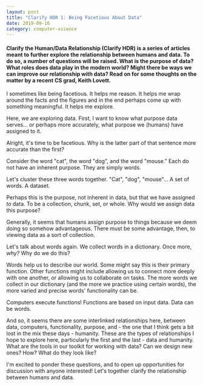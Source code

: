 ```yaml
---
layout: post
title: "Clarify HDR 1: Being Facetious About Data"
date: 2019-09-16
category: computer-science
---
```


<link rel="stylesheet" type="text/css"  href="/keiths-site/css/main.css">

#### Clarify the Human/Data Relationship (Clarify HDR) is a series of articles meant to further explore the relationship between humans and data. To do so, a number of questions will be raised. What is the purpose of data? What roles does data play in the modern world? Might there be ways we can improve our relationship with data? Read on for some thoughts on the matter by a recent CS grad, Keith Lovett.

I sometimes like being facetious. It helps me reason. It helps me wrap around the facts and the figures and in the end perhaps come up with something meaningful. It helps me explore.

Here, we are exploring data. First, I want to know what purpose data serves... or perhaps more accurately, what purpose we (humans) have assigned to it.

Alright, it's time to be facetious. Why is the latter part of that sentence more accurate than the first?

Consider the word "cat", the word "dog", and the word "mouse." Each do not have an inherent purpose. They are simply words.

Let's cluster these three words together. "Cat", "dog", "mouse"... A set of words. A dataset.

Perhaps this is the purpose, not inherent in data, but that we have assigned *to* data. To be a collection, chunk, set, or whole. Why would we assign data this purpose?

Generally, it seems that humans assign purpose to things because we deem doing so somehow advantageous. There must be some advantage, then, to viewing data as a sort of collection.

Let's talk about words again. We collect words in a dictionary. Once more, *why?* Why do we do this?

Words help us to describe our world. Some might say this is their primary function. Other functions might include allowing us to connect more deeply with one another, or allowing us to collaborate on tasks. The more words we collect in our dictionary (and the more we practice using certain words), the more varied and precise words' functionality can be.

Computers execute functions! Functions are based on input data. Data can be words.

And so, it seems there are some interlinked relationships here, between data, computers, functionality, purpose, and - the one that I think gets a bit lost in the mix these days - humanity. These are the types of relationships I hope to explore here, particularly the first and the last - data and humanity. What are the tools in our toolkit for working with data? Can we design new ones? How? What do they look like?

I'm excited to ponder these questions, and to open up opportunities for discussion with anyone interested! Let's together clarify the relationship between humans and data.